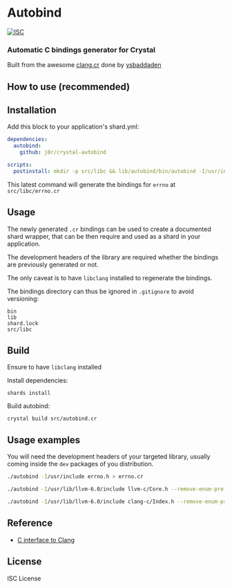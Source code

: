 # Autobind

[![ISC](https://img.shields.io/badge/License-ISC-blue.svg?style=flat-square)](https://en.wikipedia.org/wiki/ISC_license)

### Automatic C bindings generator for Crystal 

Built from the awesome [clang.cr](https://github.com/ysbaddaden/clang.cr) done by [ysbaddaden](https://github.com/ysbaddaden)

## How to use (recommended)

## Installation

Add this block to your application's shard.yml:

```yaml
dependencies:
  autobind:
    github: j8r/crystal-autobind

scripts:
  postinstall: mkdir -p src/libc && lib/autobind/bin/autobind -I/usr/include errno.h > src/libc/errno.cr
```

This latest command will generate the bindings for `errno` at `src/libc/errno.cr`

## Usage

The newly generated `.cr` bindings can be used to create a documented shard wrapper, that can be then require and used as a shard in your application.

The development headers of the library are required whether the bindings are previously generated or not.

The only caveat is to have `libclang` installed to regenerate the bindings.

The bindings directory can thus be ignored in `.gitignore` to avoid versioning:

```
bin
lib
shard.lock
src/libc
```

## Build

Ensure to have `libclang` installed

Install dependencies:

`shards install`

Build autobind:

`crystal build src/autobind.cr`

## Usage examples

You will need the development headers of your targeted library, usually coming inside the `dev` packages of you distribution.

```sh
./autobind -I/usr/include errno.h > errno.cr

./autobind -I/usr/lib/llvm-6.0/include llvm-c/Core.h --remove-enum-prefix=LLVM --remove-enum-suffix > Core.cr

./autobind -I/usr/lib/llvm-6.0/include clang-c/Index.h --remove-enum-prefix > Index.cr
```

## Reference

- [C interface to Clang](http://clang.llvm.org/doxygen/group__CINDEX.html)

## License

ISC License
